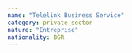 ```yaml
---
name: "Telelink Business Service"
category: private_sector
nature: "Entreprise"
nationality: BGR
---
```

    